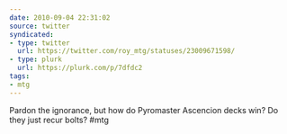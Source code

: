 ```yaml
---
date: 2010-09-04 22:31:02
source: twitter
syndicated:
- type: twitter
  url: https://twitter.com/roy_mtg/statuses/23009671598/
- type: plurk
  url: https://plurk.com/p/7dfdc2
tags:
- mtg
---
```


Pardon the ignorance, but how do Pyromaster Ascencion decks win? Do they just recur bolts? #mtg